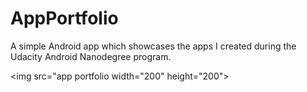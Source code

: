 # AppPortfolio
A simple Android app which showcases the apps I created during the Udacity Android Nanodegree program. 

<img src="app portfolio width="200" height="200">
